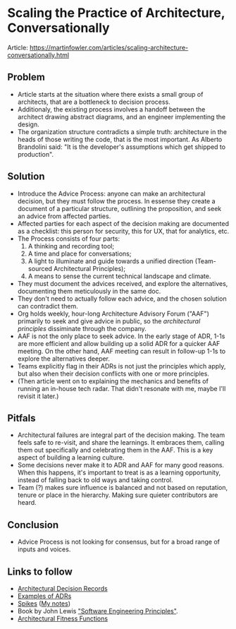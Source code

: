 # Scaling the Practice of Architecture, Conversationally

Article: <https://martinfowler.com/articles/scaling-architecture-conversationally.html>

## Problem

- Article starts at the situation where there exists a small group of architects, that are a bottleneck to decision process.
- Additionaly, the existing process involves a handoff between the architect drawing abstract diagrams, and an engineer implementing the design.
- The organization structure contradicts a simple truth:
  architecture in the heads of those writing the code, that is the most important.
  As Alberto Brandolini said: "It is the developer's assumptions which get shipped to production".

## Solution

- Introduce the Advice Process: anyone can make an architectural decision, but they must follow the process. In essense they create a document of a particular structure, outlining the proposition, and seek an advice from affected parties.
- Affected parties for each aspect of the decision making are documented as a checklist: this person for security, this for UX, that for analytics, etc.
- The Process consists of four parts:
  1. A thinking and recording tool;
  2. A time and place for conversations;
  3. A light to illuminate and guide towards a unified direction (Team-sourced Architectural Principles);
  4. A means to sense the current technical landscape and climate.
- They must document the advices received, and explore the alternatives, documenting them meticulously in the same doc.
- They don't need to actually follow each advice, and the chosen solution can contradict them.
- Org holds weekly, hour-long Architecture Advisory Forum ("AAF") primarily to seek and give advice in public, so the *architectural principles* dissiminate through the company.
- AAF is not the only place to seek advice. In the early stage of ADR, 1-1s are more efficient and allow building up a solid ADR for a quicker AAF meeting. On the other hand, AAF meeting can result in follow-up 1-1s to explore the alternatives deeper.
- Teams explicitly flag in their ADRs is not just the principles which apply, but also when their decision conflicts with one or more principles.
- (Then article went on to explaining the mechanics and benefits of running an in-house tech radar.
  That didn't resonate with me, maybe I'll revisit it later.)

## Pitfals

- Architectural failures are integral part of the decision making.
  The team feels safe to re-visit, and share the learnings.
  It embraces them, calling them out specifically and celebrating them in the AAF.
  This is a key aspect of building a learning culture.
- Some decisions never make it to ADR and AAF for many good reasons.
  When this happens, it's important to treat is as a learning opportunity, instead of falling back to old ways and taking control.
- Team (?) makes sure influence is balanced and not based on reputation, tenure or place in the hierarchy.
  Making sure quieter contributors are heard.

## Conclusion

- Advice Process is not looking for consensus, but for a broad range of inputs and voices.

## Links to follow

- [Architectural Decision Records](https://www.thoughtworks.com/radar/techniques/lightweight-architecture-decision-records)
- [Examples of ADRs](https://web.archive.org/web/20210506014629/https://upmo.com/dev/decisions/0010-som-synthetic-monitoring.html)
- [Spikes](http://www.extremeprogramming.org/rules/spike.html) ([My notes](04_spikes.md))
- Book by John Lewis ["Software Engineering Principles"](http://engineering-principles.onejl.uk/).
- [Architectural Fitness Functions](https://www.thoughtworks.com/radar/techniques/architectural-fitness-function)
